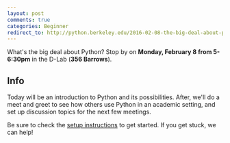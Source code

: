 ```yaml
---
layout: post
comments: true
categories: Beginner
redirect_to: http://python.berkeley.edu/2016-02-08-the-big-deal-about-python
---
```


What&#39;s the big deal about Python? Stop by on **Monday, February 8 from 5-6:30pm** in the D-Lab (**356 Barrows**).

## Info
Today will be an introduction to Python and its possibilities. After, we&#39;ll do a meet and greet to see how others use Python in an academic setting, and set up discussion topics for the next few meetings.

Be sure to check the [setup instructions](http://marwahaha.github.io/learnpython/learn/#setup) to get started. If you get stuck, we can help!


